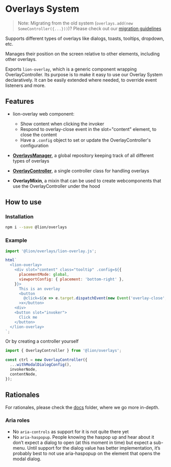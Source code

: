 # Overlays System

[//]: # 'AUTO INSERT HEADER PREPUBLISH'

> Note: Migrating from the old system (`overlays.add(new SomeController({...}))`)? Please check out our [migration guidelines](./docs/migration.md)

Supports different types of overlays like dialogs, toasts, tooltips, dropdown, etc.

Manages their position on the screen relative to other elements, including other overlays.

Exports `lion-overlay`, which is a generic component wrapping OverlayController.
Its purpose is to make it easy to use our Overlay System declaratively. It can be easily extended where needed, to override event listeners and more.

## Features

- lion-overlay web component:

  - Show content when clicking the invoker
  - Respond to overlay-close event in the slot="content" element, to close the content
  - Have a `.config` object to set or update the OverlayController's configuration

- [**OverlaysManager**](./docs/OverlaysManager.md), a global repository keeping track of all different types of overlays
- [**OverlayController**](./docs/OverlayController.md), a single controller class for handling overlays
- **OverlayMixin**, a mixin that can be used to create webcomponents that use the OverlayController under the hood

## How to use

### Installation

```sh
npm i --save @lion/overlays
```

### Example

```js
import '@lion/overlays/lion-overlay.js';

html`
  <lion-overlay>
    <div slot="content" class="tooltip" .config=${{
      placementMode: global,
      viewportConfig: { placement: 'bottom-right' },
    }}>
      This is an overlay
      <button
        @click=${e => e.target.dispatchEvent(new Event('overlay-close', { bubbles: true }))}
      >x</button>
    <div>
    <button slot="invoker">
      Click me
    </button>
  </lion-overlay>
`;
```

Or by creating a controller yourself

```js
import { OverlayController } from '@lion/overlays';

const ctrl = new OverlayController({
  ...withModalDialogConfig(),
  invokerNode,
  contentNode,
});
```

## Rationales

For rationales, please check the [docs](./docs) folder, where we go more in-depth.

### Aria roles

- No `aria-controls` as support for it is not quite there yet
- No `aria-haspopup`. People knowing the haspop up and hear about it don’t expect a dialog to open (at this moment in time) but expect a sub-menu. Until support for the dialog value has better implementation, it’s probably best to not use aria-haspopup on the element that opens the modal dialog.
